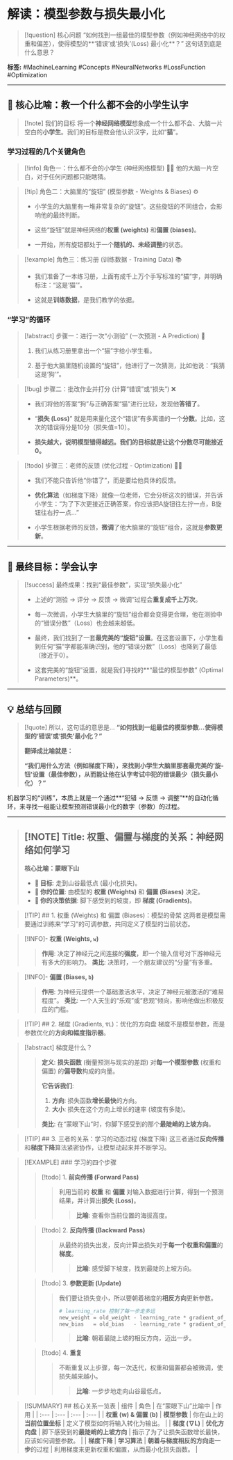 # 解读：模型参数与损失最小化

> [!question] 核心问题 “如何找到一组最佳的模型参数（例如神经网络中的权重和偏差），使得模型的**‘错误’或‘损失’(Loss) 最小化**？” 这句话到底是什么意思？

**标签:** #MachineLearning #Concepts #NeuralNetworks #LossFunction #Optimization

---

## 🧠 核心比喻：教一个什么都不会的小学生认字

> [!note] 我们的目标 将一个**神经网络模型**想象成一个什么都不会、大脑一片空白的**小学生**。我们的目标是教会他认识汉字，比如“**猫**”。

### 学习过程的几个关键角色

> [!info] 角色一：什么都不会的小学生 (神经网络模型) 🧑‍🎓 他的大脑一片空白，对于任何问题都只能瞎猜。

> [!tip] 角色二：大脑里的“旋钮” (模型参数 - Weights & Biases) ⚙️
> 
> - 小学生的大脑里有一堆非常复杂的“旋钮”。这些旋钮的不同组合，会影响他的最终判断。
>     
> - 这些“旋钮”就是神经网络的**权重 (weights)** 和**偏置 (biases)**。
>     
> - 一开始，所有旋钮都处于一个**随机的、未经调整**的状态。
>     

> [!example] 角色三：练习册 (训练数据 - Training Data) 📚
> 
> - 我们准备了一本练习册，上面有成千上万个手写标准的“猫”字，并明确标注：“这是‘猫’”。
>     
> - 这就是**训练数据**，是我们教学的依据。
>     

### “学习”的循环

> [!abstract] 步骤一：进行一次“小测验” (一次预测 - A Prediction) 📝
> 
> 1. 我们从练习册里拿出一个“猫”字给小学生看。
>     
> 2. 基于他大脑里随机设置的“旋钮”，他进行了一次猜测，比如他说：“我猜这是‘狗’”。
>     

> [!bug] 步骤二：批改作业并打分 (计算“错误”或“损失”) ❌
> 
> - 我们将他的答案“狗”与正确答案“猫”进行比较，发现他**答错了**。
>     
> - “**损失 (Loss)**” 就是用来量化这个“错误”有多离谱的一个**分数**。比如，这次的错误得分是10分（损失值=10）。
>     
> - **损失越大，说明模型错得越远。我们的目标就是让这个分数尽可能接近0。**
>     

> [!todo] 步骤三：老师的反馈 (优化过程 - Optimization) 👨‍🏫
> 
> - 我们不能只告诉他“你错了”，而是要给他具体的反馈。
>     
> - **优化算法**（如梯度下降）就像一位老师，它会分析这次的错误，并告诉小学生：“为了下次更接近正确答案，你应该把A旋钮往左拧一点，B旋钮往右拧一点...”
>     
> - 小学生根据老师的反馈，**微调**了他大脑里的“旋钮”组合，这就是**参数更新**。
>     

---

## 🎯 最终目标：学会认字

> [!success] 最终成果：找到“最佳参数”，实现“损失最小化”
> 
> - 上述的“测验 -> 评分 -> 反馈 -> 微调”过程会**重复成千上万次**。
>     
> - 每一次微调，小学生大脑里的“旋钮”组合都会变得更合理，他在测验中的“错误分数”（Loss）也会越来越低。
>     
> - 最终，我们找到了一套**最完美的“旋钮”设置**。在这套设置下，小学生看到任何“猫”字都能准确识别，他的“错误分数”（Loss）也降到了最低（接近于0）。
>     
> - 这套完美的“旋钮”设置，就是我们寻找的**“最佳的模型参数” (Optimal Parameters)**。
>     

---

## 💡 总结与回顾

> [!quote] 所以，这句话的意思是... **“如何找到一组最佳的模型参数...使得模型的‘错误’或‘损失’最小化？”**
> 
> **翻译成比喻就是：**
> 
> **“我们用什么方法（例如梯度下降），来找到小学生大脑里那套最完美的‘旋- 钮’设置（最佳参数），从而能让他在认字考试中犯的错误最少（损失最小化）？”**

机器学习的“训练”，本质上就是一个通过**“犯错 -> 反馈 -> 调整”**的自动化循环，来寻找一组能让模型预测错误最小化的数字（参数）的过程。

---

> [!NOTE] Title: 权重、偏置与梯度的关系：神经网络如何学习
> ---
> **核心比喻：蒙眼下山**
> - **🎯 目标**: 走到山谷最低点 (最小化损失)。
> - **📍 你的位置**: 由模型的 **权重 (Weights)** 和 **偏置 (Biases)** 决定。
> - **🧭 你的决策依据**: 脚下感受到的坡度，即 **梯度 (Gradients)**。

> [!TIP] ## 1. 权重 (Weights) 和 偏置 (Biases)：模型的骨架
> 这两者是模型需要通过训练来“学习”的可调参数，共同定义了模型的当前状态。

> [!INFO]- **权重 (Weights, `w`)**
> > **作用**: 决定了神经元之间连接的**强度**，即一个输入信号对下游神经元有多大的影响力。
> > **类比**: 决策时，一个朋友建议的“分量”有多重。

> [!INFO]- **偏置 (Biases, `b`)**
> > **作用**: 为神经元提供一个基础激活水平，决定了神经元被激活的“难易程度”。
> > **类比**: 一个人天生的“乐观”或“悲观”倾向，影响他做出积极反应的门槛。

> [!TIP] ## 2. 梯度 (Gradients, `∇L`)：优化的方向盘
> 梯度不是模型参数，而是参数优化的**方向和幅度指示器**。

> [!abstract] 梯度是什么？
> > **定义**: **损失函数** (衡量预测与现实的差距) 对**每一个模型参数** (权重和偏置) 的**偏导数**构成的向量。
> > 
> > **它告诉我们**:
> > 1.  **方向**: 损失函数**增长最快**的方向。
> > 2.  **大小**: 损失在这个方向上增长的速率 (坡度有多陡)。
> > 
> > **类比**: 在“蒙眼下山”时，你脚下感受到的那个**最陡峭的上坡方向**。

> [!TIP] ## 3. 三者的关系：学习的动态过程 (梯度下降)
> 这三者通过**反向传播**和**梯度下降**算法紧密协作，让模型动起来并不断学习。

> [!EXAMPLE] ### 学习的四个步骤
> 
> > [!todo] 1. **前向传播 (Forward Pass)**
> > > 利用当前的 **权重** 和 **偏置** 对输入数据进行计算，得到一个预测结果，并计算出**损失 (Loss)**。
> > > > **比喻**: 查看你当前位置的海拔高度。
> 
> > [!todo] 2. **反向传播 (Backward Pass)**
> > > 从最终的损失出发，反向计算出损失对于**每一个权重和偏置**的**梯度**。
> > > > **比喻**: 感受脚下坡度，找到最陡的上坡方向。
> 
> > [!todo] 3. **参数更新 (Update)**
> > > 我们要让损失变小，所以要朝着梯度的**相反方向**更新参数。
> > > ```python
> > > # learning_rate 控制了每一步走多远
> > > new_weight = old_weight - learning_rate * gradient_of_weight
> > > new_bias   = old_bias   - learning_rate * gradient_of_bias
> > > ```
> > > > **比喻**: 朝着最陡上坡的相反方向，迈出一步。
> 
> > [!todo] 4. **重复**
> > > 不断重复以上步骤，每一次迭代，权重和偏置都会被微调，使损失越来越小。
> > > > **比喻**: 一步步地走向山谷最低点。

> [!SUMMARY] ## 核心关系一览表
| 组件 | 角色 | 在“蒙眼下山”比喻中 | 作用 |
| :--- | :--- | :--- | :--- |
| **权重 (w) & 偏置 (b)** | **模型参数** | 你在山上的**当前位置坐标** | 定义了模型如何将输入转化为输出。 |
| **梯度 (∇L)** | **优化方向盘** | 脚下感受到的**最陡峭的上坡方向** | 指示了为了让损失函数增长最快，应该如何调整参数。 |
| **梯度下降** | **学习算法** | **朝着与梯度相反的方向走一步**的过程 | 利用梯度来更新权重和偏置，从而最小化损失函数。 |